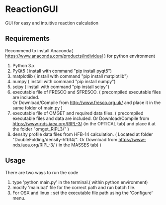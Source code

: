 # ReactionGUI
GUI for easy and intuitive reaction calculation

## Requirements
Recommend to install Anaconda( https://www.anaconda.com/products/individual ) for python environment 

1. Python 3.x 
2. PyQt5 ( install with command "pip install pyqt5")
3. matplotlib ( install with command "pip install matplotlib")
4. numpy ( install with command "pip install numpy")
5. scipy ( install with command "pip install scipy")
6. executable file of FRESCO and SFRESCO. 
  ( precompiled executable files are included.  
    Or Download/Compile from http://www.fresco.org.uk/ 
    and place it in the same folder of main.py ) 
7. executable file of OMGET and required data files. 
  ( precompiled executable files and data are included.
    Or Download/Compile from https://www-nds.iaea.org/RIPL-3/ (in the OPTICAL tab)
    and place it at the folder "omget_RIPL3/" ) 
8. density profile data files from HFB-14 calculation. 
  ( Located at folder "DoubleFolding/density-hfb14/". 
    Or Download from https://www-nds.iaea.org/RIPL-3/ ( in the MASSES tab)
   )
   
## Usage
There are two ways to run the code 

1. type 'python main.py' in the terminal.( within python environment) 
2. modify 'main.bat' file for the correct path and run batch file. 
3. For OSX and linux : set the executable file path using the 'Configure' menu.     
